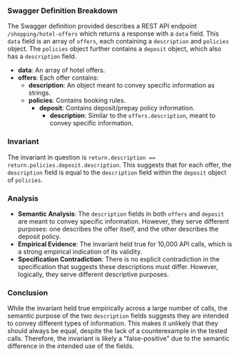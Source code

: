 ### Swagger Definition Breakdown

The Swagger definition provided describes a REST API endpoint `/shopping/hotel-offers` which returns a response with a `data` field. This `data` field is an array of `offers`, each containing a `description` and `policies` object. The `policies` object further contains a `deposit` object, which also has a `description` field.

- **data**: An array of hotel offers.
- **offers**: Each offer contains:
  - **description**: An object meant to convey specific information as strings.
  - **policies**: Contains booking rules.
    - **deposit**: Contains deposit/prepay policy information.
      - **description**: Similar to the `offers.description`, meant to convey specific information.

### Invariant

The invariant in question is `return.description == return.policies.deposit.description`. This suggests that for each offer, the `description` field is equal to the `description` field within the `deposit` object of `policies`.

### Analysis

- **Semantic Analysis**: The `description` fields in both `offers` and `deposit` are meant to convey specific information. However, they serve different purposes: one describes the offer itself, and the other describes the deposit policy.
- **Empirical Evidence**: The invariant held true for 10,000 API calls, which is a strong empirical indication of its validity.
- **Specification Contradiction**: There is no explicit contradiction in the specification that suggests these descriptions must differ. However, logically, they serve different descriptive purposes.

### Conclusion

While the invariant held true empirically across a large number of calls, the semantic purpose of the two `description` fields suggests they are intended to convey different types of information. This makes it unlikely that they should always be equal, despite the lack of a counterexample in the tested calls. Therefore, the invariant is likely a "false-positive" due to the semantic difference in the intended use of the fields.
